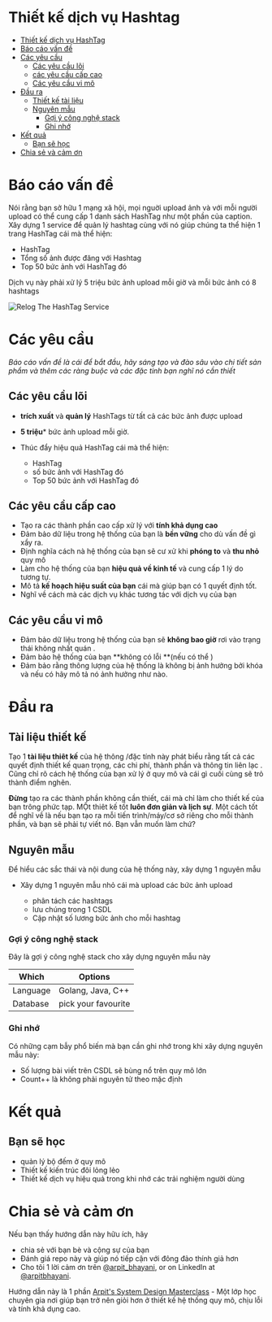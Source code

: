 Thiết kế dịch vụ Hashtag 
===

<!--ts-->
* [Thiết kế dịch vụ HashTag](#design-the-hashtag-service)
* [Báo cáo vấn đề](#problem-statement)
* [Các yêu cầu ](#requirements)
   * [Các yêu cầu lõi](#core-requirements)
   * [các yêu cầu cấp cao ](#high-level-requirements)
   * [Các yêu cầu vi mô](#micro-requirements)
* [Đầu ra ](#output)
   * [Thiết kế tài liệu](#design-document)
   * [Nguyên mẫu ](#prototype)
      * [Gợi ý công nghệ stack ](#recommended-tech-stack)
      * [Ghi nhớ](#keep-in-mind)
* [Kết quả ](#outcome)
   * [Bạn sẽ học ](#youll-learn)
* [Chia sẻ và cảm ơn ](#share-and-shoutout)
<!--te-->

# Báo cáo vấn đề 

Nói rằng bạn sở hữu 1 mạng xã hội, mọi nguời upload ảnh và với mỗi người upload có thể cung cấp 1 danh sách HashTag như một phần của caption. Xây dựng 1 service để quản lý hashtag cùng với nó giúp chúng ta thể hiện 1 trang HashTag cái mà thể hiện: 


 - HashTag 
 - Tổng số ảnh được đăng với Hashtag 
 - Top 50 bức ảnh với HashTag đó 

Dịch vụ này phải xử lý 5 triệu bức ảnh upload mỗi giờ và mỗi bức ảnh có 8 hashtags


![Relog The HashTag Service](https://user-images.githubusercontent.com/4745789/139570503-5b213da5-3a74-4187-9843-c3f718abe0e4.png)

# Các yêu cầu 


<!--rs-->
*Báo cáo vấn đề là cái để bắt đầu, hãy sáng tạo và đào sâu vào chi tiết sản phẩm và thêm các ràng buộc và các đặc tinh bạn nghĩ nó cần thiết*
<!--re-->

## Các yêu cầu lõi 

- **trích xuất** và **quản lý** HashTags từ tất cả các bức ảnh được upload
- **5 triệu*** bức ảnh upload mỗi giờ.
- Thúc đẩy hiệu quả HashTag cái mà thể hiện: 
    
  - HashTag 
  - số bức ảnh với HashTag đó 
  - Top 50 bức ảnh với HashTag đó 


##  Các yêu cầu cấp cao 
<!--hs-->
- Tạo ra các thành phần cao cấp xử lý với **tính khả dụng cao**
- Đảm bảo dữ liệu trong hệ thống của bạn là **bền vững** cho dù vấn đề gì xẩy ra.
- Định nghĩa cách nà hệ thống của bạn sẽ cư xử khi **phóng to** và **thu nhỏ** quy mô 
- Làm cho hệ thống của bạn **hiệu quả về kinh tế** và cung cấp 1 lý do tương tự. 
- Mô tả **kế hoạch hiệu suất của bạn** cái mà giúp bạn có 1 quyết định tốt.
- Nghĩ về cách mà các dịch vụ khác tương tác với dịch vụ của bạn 

<!--he-->

##  Các yêu cầu vi mô 
<!--ms-->
- Đảm bảo dữ liệu trong hệ thống của bạn sẽ  **không bao giờ** rơi vào trạng thái không nhất quán .
- Đảm bảo hệ thống của bạn **không  có lỗi **(nếu có thể )
- Đảm bảo rằng thông lượng của hệ thống là không bị ảnh hưởng bởi khóa và nếu có hãy mô tả nó ảnh hưởng như nào. 

<!--me-->

# Đầu ra 

## Tài liệu thiết kế 
<!--ds-->
Tạo 1 **tài liệu thiêt kế** của hệ thông /đặc tính này phát biểu rằng tất cả các quyết định thiết kế quan trọng, các chi phí, thành phần và thông tin liên lạc . Cũng chỉ rõ cách hệ thống của bạn xử lý ở quy mô và cái gì cuối cùng  sẽ trỏ thành điểm nghẽn.

**Đừng** tạo ra các thành phần không cần thiết, cái mà chỉ làm cho thiết kế của bạn trông phức tạp. MỘt thiêt kế tốt **luôn đơn giản và lịch sự**. Một cách tốt để nghĩ về là nếu bạn tạo ra mỗi tiến trình/máy/cơ sở riêng cho mỗi thành phần, và bạn sẽ phải tự viết nó. Bạn vẫn muốn làm chứ?
<!--de-->

## Nguyên mẫu 

Để hiểu các sắc thái và nội dung của hệ thống này, xây dựng 1 nguyên mẫu 

- Xây dựng 1 nguyên mẫu nhỏ cái mà upload các bức ảnh upload 
 
  - phân tách các hashtags
  - lưu chúng trong 1 CSDL 
  - Cập nhật số lương bức ảnh cho mỗi hashtag

###  Gợi ý công nghệ stack
 Đây là gợi ý công nghệ stack cho xây dựng nguyên mẫu này 


|Which|Options|
|-----|-----|
|Language|Golang, Java, C++|
|Database|pick your favourite|

###  Ghi nhớ 
Có những cạm bẫy phổ biến mà bạn cần ghi nhớ trong khi xây dựng nguyên mẫu này:
- Số lượng bài viết trên CSDL sẽ bùng nổ trên quy mô lớn
- Count++ là không phải nguyên tử theo mặc định 



# Kết quả  

##  Bạn sẽ học 
- quản lý bộ đếm ở quy mô
- Thiết kế kiến trúc đôi lỏng lẻo 
- Thiết kế dịch vụ hiệu quả trong khi nhớ các trải nghiệm người dùng 


<!--fs-->
#  Chia sẻ và cảm ơn 
Nếu bạn thấy hướng dẫn này hữu ích, hãy 
- chia sẻ với bạn bè và cộng sự của bạn 
- Đánh giá repo này và giúp nó tiếp cận với đông đảo thính giả hơn 
- Cho tôi 1 lời cảm ơn trên [@arpit_bhayani](https://twitter.com/@arpit_bhayani), or on LinkedIn at [@arpitbhayani](https://www.linkedin.com/in/arpitbhayani/).

Hướng dẫn này là 1 phần  [Arpit's System Design Masterclass](https://arpitbhayani.me/masterclass) - Một lớp học chuyên gia nơi giúp bạn trở nên giỏi hơn ở thiết kế hệ thống quy mô, chịu lỗi và tính khả dụng cao.
<!--fe-->